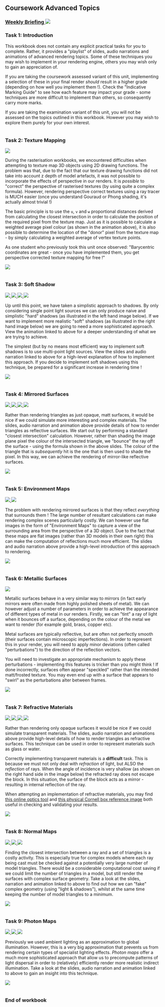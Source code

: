 ## Coursework Advanced Topics
### <a href="https://www.ole.bris.ac.uk/webapps/blackboard/content/launchLink.jsp?course_id=_260093_1&tool_id=_5824_1&tool_type=TOOL&mode=cpview&mode=reset" target="_blank"> Weekly Briefing ![](../../resources/icons/briefing.png) </a>
### Task 1: Introduction


This workbook does not contain any explicit practical tasks for you to complete. Rather, it provides a "playlist" of slides, audio narrations and animations of advanced rendering topics. Some of these techniques you may wish to implement in your rendering engine, others you may wish only to gain an appreciation of.

If you are taking the coursework assessed variant of this unit, implementing a selection of these in your final render _should_ result in a higher grade (depending on how well you implement them !). Check the "Indicative Marking Guide" to see how each feature may impact your grade - some techniques are more difficult to implement than others, so consequently carry more marks.

If you are taking the examination variant of this unit, you will not be assessed on the topics outlined in this workbook. However you may wish to explore them purely for your own interest.  


# 
### Task 2: Texture Mapping
 <a href='02%20Texture%20Mapping/animation/segment-1.mp4' target='_blank'> ![](../../resources/icons/animation.png) </a>

During the rasterisation workbooks, we encountered difficulties when attempting to texture map 3D objects using 2D drawing functions. The problem was that, due to the fact that our texture drawing functions did not take into account z depth of model artefacts, it was not possible to incorporate the effects of perspective in our renders. It is _possible_ to "correct" the perspective of rasterised textures (by using quite a complex formula). However, rendering perspective correct textures using a ray tracer is MUCH easier (once you understand Gouraud or Phong shading, it's actually almost trivial !)

The basic principle is to use the `u`, `v` and `w` proportional distances derived from calculating the closest intersection in order to calculate the position of the required pixel from the texture map. Just as it is possible to calculate a weighted average pixel colour (as shown in the animation above), it is also possible to determine the location of the "donor" pixel from the texture map - by simply calculating a weighted average of vertex texture points.

As one student who previously took this unit once observed: "Barycentric coordinates are great - once you have implemented them, you get perspective corrected texture mapping for free !"  


![](02%20Texture%20Mapping/images/mapping.jpg)

# 
### Task 3: Soft Shadow
 <a href='03%20Soft%20Shadow/slides/segment-1.pdf' target='_blank'> ![](../../resources/icons/slides.png) </a> <a href='03%20Soft%20Shadow/audio/segment-1.mp4' target='_blank'> ![](../../resources/icons/audio.png) </a> <a href='03%20Soft%20Shadow/audio/segment-2.mp4' target='_blank'> ![](../../resources/icons/audio.png) </a> <a href='03%20Soft%20Shadow/animation/segment-1.mp4' target='_blank'> ![](../../resources/icons/animation.png) </a>

Up until this point, we have taken a simplistic approach to shadows. By only considering single point light sources we can only produce naive and simplistic "hard" shadows (as illustrated in the left hand image below). If we want to implement more realistic "soft" shadows (as illustrated in the right hand image below) we are going to need a more sophisticated approach. View the animation linked to above for a deeper understanding of what we are trying to achieve.

The simplest (but by no means most efficient) way to implement soft shadows is to use multi-point light sources. View the slides and audio narration linked to above for a high-level explanation of how to implement this approach. If you decide to implement soft shadows using this technique, be prepared for a significant increase in rendering time !  


![](03%20Soft%20Shadow/images/soft-shadow.jpg)

# 
### Task 4: Mirrored Surfaces
 <a href='04%20Mirrored%20Surfaces/slides/segment-1.pdf' target='_blank'> ![](../../resources/icons/slides.png) </a> <a href='04%20Mirrored%20Surfaces/audio/segment-1.mp4' target='_blank'> ![](../../resources/icons/audio.png) </a> <a href='04%20Mirrored%20Surfaces/audio/segment-2.mp4' target='_blank'> ![](../../resources/icons/audio.png) </a> <a href='04%20Mirrored%20Surfaces/animation/segment-1.mp4' target='_blank'> ![](../../resources/icons/animation.png) </a>

Rather than rendering triangles as just opaque, matt surfaces, it would be nice if we could simulate more interesting and complex materials. The slides, audio narration and animation above provide details of how to render triangles as reflective surfaces. We start out by performing a standard "closest intersection" calculation. However, rather than shading the image plane pixel the colour of the intersected triangle, we "bounce" the ray off the surface - using the formula shown in the above slides. The colour of the triangle that is _subsequently_ hit is the one that is then used to shade the pixel. In this way, we can achieve the rendering of mirror-like reflective surfaces.  


![](04%20Mirrored%20Surfaces/images/reflective.jpg)

# 
### Task 5: Environment Maps
 <a href='05%20Environment%20Maps/slides/segment-1.pdf' target='_blank'> ![](../../resources/icons/slides.png) </a> <a href='05%20Environment%20Maps/audio/segment-1.mp4' target='_blank'> ![](../../resources/icons/audio.png) </a>

The problem with rendering mirrored surfaces is that they reflect _everything_ that surrounds them ! The large number of resultant calculations can make rendering complex scenes particularly costly. We can however use flat images in the form of "Environment Maps" to capture a view of the surrounding area from the perspective of a 3D object. Due to the fact that these maps are flat images (rather than 3D models in their own right) this can make the computation of reflections much more efficient. The slides and audio narration above provide a high-level introduction of this approach to rendering.
  


![](05%20Environment%20Maps/images/env-map.jpg)

# 
### Task 6: Metallic Surfaces
 <a href='06%20Metallic%20Surfaces/animation/segment-1.mp4' target='_blank'> ![](../../resources/icons/animation.png) </a>

Metallic surfaces behave in a very similar way to mirrors (in fact early mirrors were often made from highly polished sheets of metal). We can however adjust a number of parameters in order to achieve the appearance of different types of metal in our renders. Firstly, we can "tint" a ray of light when it bounces off a surface, depending on the colour of the metal we want to render (for example gold, brass, copper etc).

Metal surfaces are typically reflective, but are often not perfectly smooth (their surfaces contain microscopic imperfections). In order to represent this in your render, you will need to apply minor deviations (often called "perturbations") to the direction of the reflection vectors. 

You will need to investigate an appropriate mechanism to apply these perturbations - implementing this features is tricker than you might think ! If done incorrectly, surfaces often appear "speckled" rather than the intended matt/frosted texture. You may even end up with a surface that appears to "swirl" as the perturbations alter between frames.   


![](06%20Metallic%20Surfaces/images/metals.jpg)

# 
### Task 7: Refractive Materials
 <a href='07%20Refractive%20Materials/slides/segment-1.pdf' target='_blank'> ![](../../resources/icons/slides.png) </a> <a href='07%20Refractive%20Materials/audio/segment-1.mp4' target='_blank'> ![](../../resources/icons/audio.png) </a> <a href='07%20Refractive%20Materials/animation/segment-1.mp4' target='_blank'> ![](../../resources/icons/animation.png) </a> <a href='07%20Refractive%20Materials/animation/segment-2.mp4' target='_blank'> ![](../../resources/icons/animation.png) </a>

Rather than rendering only opaque surfaces it would be nice if we could simulate transparent materials. The slides, audio narration and animations above provide high-level details of how to render triangles as refractive surfaces. This technique can be used in order to represent materials such as glass or water.

Correctly implementing transparent materials is a **difficult** task. This is because we must not only deal with _refraction_ of light, but ALSO the _reflection_ of rays. When the angle of incidence is very shallow (as shown on the right hand side in the image below) the refracted ray does not escape the block. In this situation, the surface of the block acts as a mirror - resulting in internal reflection of the ray.

When attempting an implementation of refractive materials, you may find <a href="https://ricktu288.github.io/ray-optics/" target="_blank">this online optics tool</a> and 
<a href="resources/reference.jpg" target="_blank">this physical Cornell box reference image</a>
both useful in checking and validating your results.
&nbsp;
&nbsp;  


![](07%20Refractive%20Materials/images/internal-reflection.jpg)

# 
### Task 8: Normal Maps
 <a href='08%20Normal%20Maps/slides/segment-1.pdf' target='_blank'> ![](../../resources/icons/slides.png) </a> <a href='08%20Normal%20Maps/audio/segment-1.mp4' target='_blank'> ![](../../resources/icons/audio.png) </a> <a href='08%20Normal%20Maps/animation/segment-1.mp4' target='_blank'> ![](../../resources/icons/animation.png) </a>

Finding the closest intersection between a ray and a set of triangles is a costly activity. This is especially true for complex models where each ray being cast must be checked against a potentially very large number of model triangles. There would be a considerable computational cost saving if we could limit the number of triangles in a model, but still render the surfaces with complex surface geometry. Take a look at the slides, narration and animation linked to above to find out how we can "fake" complex geometry (using "light & shadows"), whilst at the same time keeping the number of model triangles to a minimum.  


![](08%20Normal%20Maps/images/normal-map.jpg)

# 
### Task 9: Photon Maps
 <a href='09%20Photon%20Maps/slides/segment-1.pdf' target='_blank'> ![](../../resources/icons/slides.png) </a> <a href='09%20Photon%20Maps/audio/segment-1.mp4' target='_blank'> ![](../../resources/icons/audio.png) </a> <a href='09%20Photon%20Maps/animation/segment-1.mp4' target='_blank'> ![](../../resources/icons/animation.png) </a>

Previously we used ambient lighting as an approximation to global illumination. However, this is a very big approximation that prevents us from rendering certain types of specialist lighting effects. _Photon maps_ offer a much more sophisticated approach that allow us to precompute patterns of light dispersal in order to (relatively) efficiently render more realistic indirect illumination. Take a look at the slides, audio narration and animation linked to above to gain an insight into this technique.  


![](09%20Photon%20Maps/images/photon-map.jpg)

# 
### End of workbook
